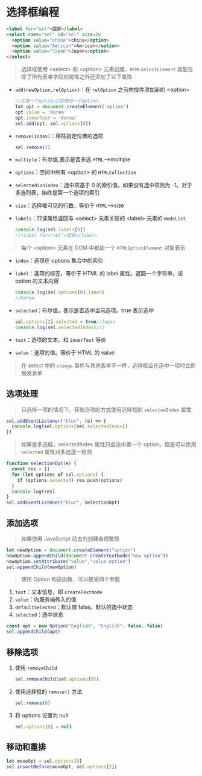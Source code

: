 # 选择框编程

```html
<label for="sel">国家</label>
<select name="sel" id="sel" size=2>
  <option value="china">china</option>
  <option value="Amrican">Amrican</option>
  <option value="Japan">Japan</option>
</select>
```

>选择框使用 \<select> 和 \<option> 元素创建。`HTMLSelectElement` 类型在除了所有表单字段的属性之外还添加了以下属性

* `add(newOption,relOption)`：在 `relOption` 之前向控件添加新的 \<option>

   ```js
   //在第一个option之前增加一个option
   let opt = document.createElement('option')
   opt.value = 'Korea'
   opt.innerText = 'Korea'
   sel.add(opt, sel.options[0])
   ```

* `remove(index)`：移除指定位置的选项

   ```js
   sel.remove(1)
   ```

* `multiple`：布尔值,表示是否多选.`HTML`-->multiple
* `options`：空间中所有 \<option> 的 `HTMLCollection`
* `selectedionIndex`：选中项基于 0 的索引值。如果没有选中项则为 -1。对于多选列表，始终是第一个选项的索引
* `size`：选择框可见的行数。等价于 `HTML`-->size
* `labels`：只读属性返回与 \<select> 元素关联的 \<label> 元素的 `NodeList`

   ```js
   console.log(sel.labels[0])
   //<label for="sel">国家</label>
   ```

>每个 \<option> 元素在 DOM 中都由一个 `HTMLOptionElement` 对象表示

* `index`：选项在 options 集合中的索引
* `label`：选项的标签，等价于 HTML 的 label 属性。返回一个字符串，该 option 的文本内容

   ```js
   console.log(sel.options[0].label)
   //Korea
   ```

* `selected`：布尔值，表示是否选中当前选项。true 表示选中

   ```js
   sel.options[2].selected = true//Japan
   console.log(sel.selectedIndex)//2
   ```

* `text`：选项的文本。和 `innerText` 等价
* `value`：选项的值。等价于 HTML 的 value

> 在 select 中的 `change` 事件与其他表单不一样，选择框会在选中一项时立即触发表单

## 选项处理

> 只选择一项的情况下，获取选项的方式使用选择框的 `selectedIndex` 属性

```js
sel.addEventListener("blur", (e) => {
  console.log(sel.options[sel.selectedIndex])
})
```

>如果是多选框，selectedIndex 属性只会选中第一个 option。但是可以使用 `selected` 属性对多选逐一检测

```js
function selectionOpt(e) {
  const res = []
  for (let options of sel.options) {
    if (options.selected) res.push(options)
  }
  console.log(res)
}
sel.addEventListener("blur", selectionOpt)
```

## 添加选项

> 如果使用 JavaScript 动态的创建会很繁琐

```js
let newOption = document.createElement("option")
newOption.appendChild(document.createTextNode("new option"))
newoption.setAttribute("value","value option")
sel.appendChild(newOption)
```

>使用 Option 构造函数，可以接受四个参数

1. `text`：文本信息，即 `createTextNode`
2. `value`：向服务端传入的值
3. `defaultSelected`：默认值 false。默认的选中状态
4. `selected`：选中状态

```js
const opt = new Option("English", "English", false, false)
sel.appendChild(opt)
```

## 移除选项

1. 使用 `removeChild`

   ```js
   sel.removeChild(sel.options[0])
   ```

2. 使用选择框的 `remove()` 方法

   ```js
   sel.remove(0)
   ```

3. 将 options 设置为 null

   ```js
   sel.options[0] = null
   ```

## 移动和重排

```js
let moveOpt = sel.options[0]
sel.insertBefore(moveOpt, sel.options[2])
```
